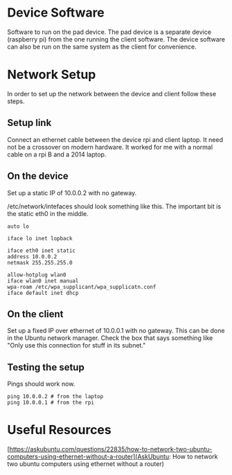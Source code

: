 # Device Software

Software to run on the pad device.
The pad device is a separate device (raspberry pi) from the one running the client software.
The device software can also be run on the same system as the client for convenience.

# Network Setup
In order to set up the network between the device and client follow these steps.

## Setup link
Connect an ethernet cable between the device rpi and client laptop.
It need not be a crossover on modern hardware. It worked for me with a normal cable on a rpi B and a 2014 laptop.

## On the device
Set up a static IP of 10.0.0.2 with no gateway.

/etc/network/intefaces should look something like this.
The important bit is the static eth0 in the middle.
```
auto lo

iface lo inet lopback

iface eth0 inet static
address 10.0.0.2
netmask 255.255.255.0

allow-hotplug wlan0
iface wlan0 inet manual
wpa-roam /etc/wpa_supplicant/wpa_supplicatn.conf
iface default inet dhcp
```

## On the client
Set up a fixed IP over ethernet of 10.0.0.1 with no gateway.
This can be done in the Ubuntu network manager.
Check the box that says something like "Only use this connection for stuff in its subnet."

## Testing the setup
Pings should work now.
```
ping 10.0.0.2 # from the laptop
ping 10.0.0.1 # from the rpi
```

# Useful Resources
[https://askubuntu.com/questions/22835/how-to-network-two-ubuntu-computers-using-ethernet-without-a-router](AskUbuntu: How to network two ubuntu computers using ethernet without a router)
